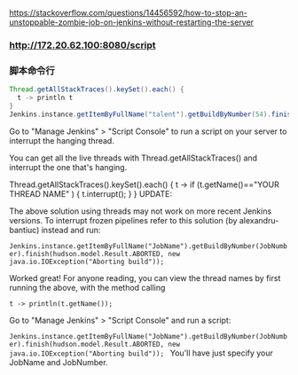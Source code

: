

https://stackoverflow.com/questions/14456592/how-to-stop-an-unstoppable-zombie-job-on-jenkins-without-restarting-the-server

### http://172.20.62.100:8080/script
### 脚本命令行
```groovy
Thread.getAllStackTraces().keySet().each() {
  t -> println t
}
Jenkins.instance.getItemByFullName("talent").getBuildByNumber(54).finish(hudson.model.Result.ABORTED, new java.io.IOException("Aborting build"));
```

Go to "Manage Jenkins" > "Script Console" to run a script on your server to interrupt the hanging thread.

You can get all the live threads with Thread.getAllStackTraces() and interrupt the one that's hanging.

Thread.getAllStackTraces().keySet().each() {
  t -> if (t.getName()=="YOUR THREAD NAME" ) {   t.interrupt();  }
}
UPDATE:

The above solution using threads may not work on more recent Jenkins versions. To interrupt frozen pipelines refer to this solution (by alexandru-bantiuc) instead and run:

`Jenkins.instance.getItemByFullName("JobName").getBuildByNumber(JobNumber).finish(hudson.model.Result.ABORTED, new java.io.IOException("Aborting build"));`

Worked great! For anyone reading, you can view the thread names by first running the above, with the method calling 

`t -> println(t.getName());`

Go to "Manage Jenkins" > "Script Console" and run a script:

`Jenkins.instance.getItemByFullName("JobName").getBuildByNumber(JobNumber).finish(hudson.model.Result.ABORTED, new java.io.IOException("Aborting build")); `
You'll have just specify your JobName and JobNumber.